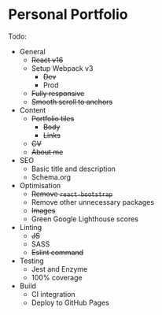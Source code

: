 # Personal Portfolio

Todo:
- General
    - ~~React v16~~
    - Setup Webpack v3
        - ~~Dev~~
        - Prod
    - ~~Fully responsive~~
    - ~~Smooth scroll to anchors~~
- Content
    - ~~Portfolio tiles~~
        - ~~Body~~
        - ~~Links~~
    - ~~CV~~
    - ~~About me~~
- SEO
    - Basic title and description
    - Schema.org
- Optimisation
    - ~~Remove `react-bootstrap`~~
    - Remove other unnecessary packages
    - ~~Images~~
    - Green Google Lighthouse scores
- Linting
    - ~~JS~~
    - SASS
    - ~~Eslint command~~
- Testing
    - Jest and Enzyme
    - 100% coverage
- Build
    - CI integration
    - Deploy to GitHub Pages
